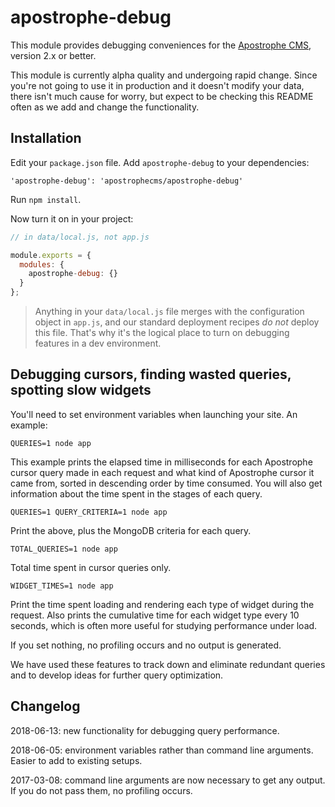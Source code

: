# apostrophe-debug

This module provides debugging conveniences for the [Apostrophe CMS](http://apostrophenow.org), version 2.x or better.

This module is currently alpha quality and undergoing rapid change. Since you're not going to use it in production and it doesn't modify your data, there isn't much cause for worry, but expect to be checking this README often as we add and change the functionality.

## Installation

Edit your `package.json` file. Add `apostrophe-debug` to your dependencies:

```
'apostrophe-debug': 'apostrophecms/apostrophe-debug'
```

Run `npm install`.

Now turn it on in your project:

```javascript
// in data/local.js, not app.js

module.exports = {
  modules: {
    apostrophe-debug: {}
  }
};
```

> Anything in your `data/local.js` file merges with the configuration object in `app.js`, and our standard deployment recipes *do not* deploy this file. That's why it's the logical place to turn on debugging features in a dev environment.

## Debugging cursors, finding wasted queries, spotting slow widgets

You'll need to set environment variables when launching your site. An example:

```
QUERIES=1 node app
```

This example prints the elapsed time in milliseconds for each Apostrophe cursor query made in each request and what kind of Apostrophe cursor it came from, sorted in descending order by time consumed. You will also get information about the time spent in the stages of each query.

```
QUERIES=1 QUERY_CRITERIA=1 node app
```

Print the above, plus the MongoDB criteria for each query.

```
TOTAL_QUERIES=1 node app
```

Total time spent in cursor queries only.

```
WIDGET_TIMES=1 node app
```

Print the time spent loading and rendering each type of widget during the request. Also prints the cumulative time for each widget type every 10 seconds, which is often more useful for studying performance under load.

If you set nothing, no profiling occurs and no output is generated.

We have used these features to track down and eliminate redundant queries and to develop ideas for further query optimization.

## Changelog

2018-06-13: new functionality for debugging query performance.

2018-06-05: environment variables rather than command line arguments. Easier to add to existing setups.

2017-03-08: command line arguments are now necessary to get any output. If you do not pass them, no profiling occurs.

